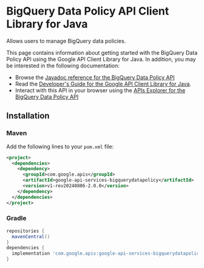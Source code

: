 # BigQuery Data Policy API Client Library for Java

Allows users to manage BigQuery data policies.

This page contains information about getting started with the BigQuery Data Policy API
using the Google API Client Library for Java. In addition, you may be interested
in the following documentation:

* Browse the [Javadoc reference for the BigQuery Data Policy API][javadoc]
* Read the [Developer's Guide for the Google API Client Library for Java][google-api-client].
* Interact with this API in your browser using the [APIs Explorer for the BigQuery Data Policy API][api-explorer]

## Installation

### Maven

Add the following lines to your `pom.xml` file:

```xml
<project>
  <dependencies>
    <dependency>
      <groupId>com.google.apis</groupId>
      <artifactId>google-api-services-bigquerydatapolicy</artifactId>
      <version>v1-rev20240806-2.0.0</version>
    </dependency>
  </dependencies>
</project>
```

### Gradle

```gradle
repositories {
  mavenCentral()
}
dependencies {
  implementation 'com.google.apis:google-api-services-bigquerydatapolicy:v1-rev20240806-2.0.0'
}
```

[javadoc]: https://googleapis.dev/java/google-api-services-bigquerydatapolicy/latest/index.html
[google-api-client]: https://github.com/googleapis/google-api-java-client/
[api-explorer]: https://developers.google.com/apis-explorer/#p/bigquerydatapolicy/v1/
